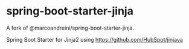 spring-boot-starter-jinja
=========================

A fork of @marcoandreini/spring-boot-starter-jinja.

Spring Boot Starter for Jinja2 using https://github.com/HubSpot/jinjava

